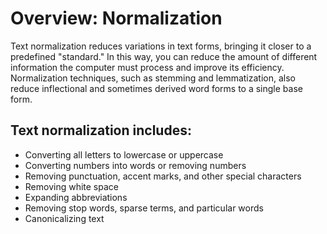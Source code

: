 # Overview: Normalization

Text normalization reduces variations in text forms, bringing it closer to a predefined "standard." In this way, you can reduce the amount of different information the computer must process and improve its efficiency. Normalization techniques, such as stemming and lemmatization, also reduce inflectional and sometimes derived word forms to a single base form.

## Text normalization includes:

* Converting all letters to lowercase or uppercase
* Converting numbers into words or removing numbers
* Removing punctuation, accent marks, and other special characters
* Removing white space
* Expanding abbreviations
* Removing stop words, sparse terms, and particular words
* Canonicalizing text
